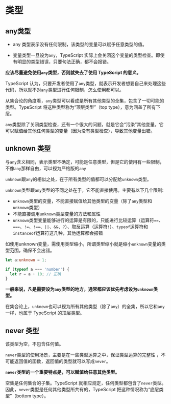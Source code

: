 # 类型



## any类型

* any 类型表示没有任何限制，该类型的变量可以赋予任意类型的值。

* 变量类型一旦设为`any`，TypeScript 实际上会关闭这个变量的类型检查。即使有明显的类型错误，只要句法正确，都不会报错。

**应该尽量避免使用`any`类型，否则就失去了使用 TypeScript 的意义。**

TypeScript 认为，只要开发者使用了`any`类型，就表示开发者想要自己来处理这些代码，所以就不对`any`类型进行任何限制，怎么使用都可以。 

从集合论的角度看，`any`类型可以看成是所有其他类型的全集，包含了一切可能的类型。TypeScript 将这种类型称为“顶层类型”（top type），意为涵盖了所有下层。  

`any`类型除了关闭类型检查，还有一个很大的问题，就是它会“污染”其他变量。它可以赋值给其他任何类型的变量（因为没有类型检查），导致其他变量出错。  



## unknown 类型

与`any`含义相同，表示类型不确定，可能是任意类型，但是它的使用有一些限制，不像`any`那样自由，可以视为严格版的`any`  

`unknown`跟`any`的相似之处，在于所有类型的值都可以分配给`unknown`类型。  

`unknown`类型跟`any`类型的不同之处在于，它不能直接使用。主要有以下几个限制:

* `unknown`类型的变量，不能直接赋值给其他类型的变量（除了`any`类型和`unknown`类型）
* 不能直接调用`unknown`类型变量的方法和属性
* `unknown`类型变量能够进行的运算是有限的，只能进行比较运算（运算符`==`、`===`、`!=`、`!==`、`||`、`&&`、`?`）、取反运算（运算符`!`）、`typeof`运算符和`instanceof`运算符这几种，其他运算都会报错

如使用unknown变量，需使用类型缩小，所谓类型缩小就是缩小`unknown`变量的类型范围，确保不会出错。

```typescript
let a:unknown = 1;

if (typeof a === 'number') {
  let r = a + 10; // 正确
}
```

**一般来说，凡是需要设为`any`类型的地方，通常都应该优先考虑设为`unknown`类型。**



在集合论上，`unknown`也可以视为所有其他类型（除了`any`）的全集，所以它和`any`一样，也属于 TypeScript 的顶层类型。



## never 类型

该类型为空，不包含任何值。  

`never`类型的使用场景，主要是在一些类型运算之中，保证类型运算的完整性 ，不可能返回值的函数，返回值的类型就可以写成`never`。

**`never`类型的一个重要特点是，可以赋值给任意其他类型。**



空集是任何集合的子集。TypeScript 就相应规定，任何类型都包含了`never`类型。因此，`never`类型是任何其他类型所共有的，TypeScript 把这种情况称为“底层类型”（bottom type）。

